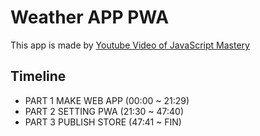 # Weather APP PWA

This app is made by [Youtube Video of JavaScript Mastery](https://www.youtube.com/watch?v=IaJqMcOMuDM)

## Timeline

- PART 1 MAKE WEB APP (00:00 ~ 21:29)
- PART 2 SETTING PWA (21:30 ~ 47:40)
- PART 3 PUBLISH STORE (47:41 ~ FIN)
